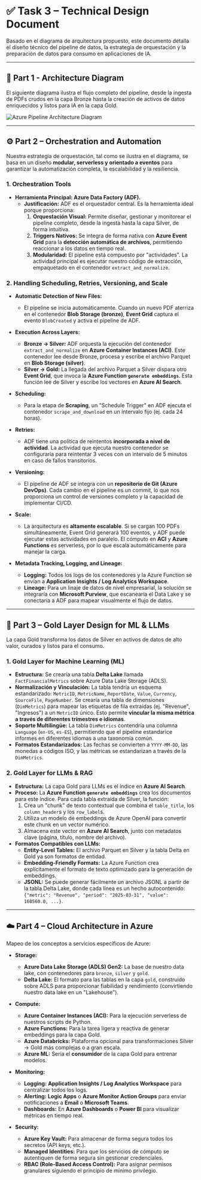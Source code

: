 # ✅ Task 3 – Technical Design Document

Basado en el diagrama de arquitectura propuesto, este documento detalla el diseño técnico del pipeline de datos, la estrategia de orquestación y la preparación de datos para consumo en aplicaciones de IA.

---

## 📐 Part 1 - Architecture Diagram

El siguiente diagrama ilustra el flujo completo del pipeline, desde la ingesta de PDFs crudos en la capa Bronze hasta la creación de activos de datos enriquecidos y listos para IA en la capa Gold.

![Azure Pipeline Architecture Diagram](diagram.png)

---

## ⚙️ Part 2 – Orchestration and Automation

Nuestra estrategia de orquestación, tal como se ilustra en el diagrama, se basa en un diseño **modular, serverless y orientado a eventos** para garantizar la automatización completa, la escalabilidad y la resiliencia.

### 1. Orchestration Tools

- **Herramienta Principal: Azure Data Factory (ADF).**
  - **Justificación:** ADF es el orquestador central. Es la herramienta ideal porque proporciona:
    1.  **Orquestación Visual:** Permite diseñar, gestionar y monitorear el pipeline completo, desde la ingesta hasta la capa Silver, de forma intuitiva.
    2.  **Triggers Nativos:** Se integra de forma nativa con **Azure Event Grid** para la **detección automática de archivos**, permitiendo reaccionar a los datos en tiempo real.
    3.  **Modularidad:** El pipeline está compuesto por "actividades". La actividad principal es ejecutar nuestro código de extracción, empaquetado en el contenedor `extract_and_normalize`.

### 2. Handling Scheduling, Retries, Versioning, and Scale

- **Automatic Detection of New Files:**
  - El pipeline se inicia automáticamente. Cuando un nuevo PDF aterriza en el contenedor **Blob Storage (bronze)**, **Event Grid** captura el evento `BlobCreated` y activa el pipeline de ADF.

- **Execution Across Layers:**
  - **Bronze → Silver:** ADF orquesta la ejecución del contenedor `extract_and_normalize` en **Azure Container Instances (ACI)**. Este contenedor lee desde Bronze, procesa y escribe el archivo Parquet en **Blob Storage (silver)**.
  - **Silver → Gold:** La llegada del archivo Parquet a Silver dispara otro **Event Grid**, que invoca la **Azure Function `generate embeddings`**. Esta función lee de Silver y escribe los vectores en **Azure AI Search**.

- **Scheduling:**
  - Para la etapa de **Scraping**, un "Schedule Trigger" en ADF ejecuta el contenedor `scrape_and_download` en un intervalo fijo (ej. cada 24 horas).

- **Retries:**
  - ADF tiene una política de reintentos **incorporada a nivel de actividad**. La actividad que ejecuta nuestro contenedor se configuraría para reintentar 3 veces con un intervalo de 5 minutos en caso de fallos transitorios.

- **Versioning:**
  - El pipeline de ADF se integra con un **repositorio de Git (Azure DevOps)**. Cada cambio en el pipeline es un commit, lo que nos proporciona un control de versiones completo y la capacidad de implementar CI/CD.

- **Scale:**
  - La arquitectura es **altamente escalable**. Si se cargan 100 PDFs simultáneamente, Event Grid generará 100 eventos, y ADF puede ejecutar estas actividades en paralelo. El cómputo en **ACI** y **Azure Functions** es serverless, por lo que escala automáticamente para manejar la carga.

- **Metadata Tracking, Logging, and Lineage:**
  - **Logging:** Todos los logs de los contenedores y la Azure Function se envían a **Application Insights / Log Analytics Workspace**.
  - **Lineage:** Para un linaje de datos de nivel empresarial, la solución se integraría con **Microsoft Purview**, que escanearía el Data Lake y se conectaría a ADF para mapear visualmente el flujo de datos.

---

## 🤖 Part 3 – Gold Layer Design for ML & LLMs

La capa Gold transforma los datos de Silver en activos de datos de alto valor, curados y listos para el consumo.

### 1. Gold Layer for Machine Learning (ML)

- **Estructura:** Se crearía una tabla **Delta Lake** llamada `FactFinancialMetrics` sobre Azure Data Lake Storage (ADLS).
- **Normalización y Vinculación:** La tabla tendría un esquema estandarizado: `MetricID`, `MetricName`, `ReportDate`, `Value`, `Currency`, `SourceFile`, `PageNumber`. Se crearía una tabla de dimensiones (`DimMetrics`) para mapear las etiquetas de fila extraídas (ej. "Revenue", "Ingresos") a un `MetricID` único. Esto permite **vincular la misma métrica a través de diferentes trimestres e idiomas**.
- **Soporte Multilingüe:** La tabla `DimMetrics` contendría una columna `Language` (`en-US`, `es-ES`), permitiendo que el pipeline estandarice informes en diferentes idiomas a una taxonomía común.
- **Formatos Estandarizados:** Las fechas se convierten a `YYYY-MM-DD`, las monedas a códigos ISO, y las métricas se estandarizan a través de la `DimMetrics`.

### 2. Gold Layer for LLMs & RAG

- **Estructura:** La capa Gold para LLMs es el índice en **Azure AI Search**.
- **Proceso:** La **Azure Function `generate embeddings`** crea los documentos para este índice. Para cada tabla extraída de Silver, la función:
    1.  Crea un "chunk" de texto contextual que combina el `table_title`, los `column_header`s y los `row_label`s.
    2.  Utiliza un modelo de embeddings de Azure OpenAI para convertir este chunk en un vector numérico.
    3.  Almacena este vector en **Azure AI Search**, junto con metadatos clave (página, título, nombre del archivo).
- **Formatos Compatibles con LLMs:**
    - **Entity-Level Tables:** El archivo Parquet en Silver y la tabla Delta en Gold ya son formatos de entidad.
    - **Embedding-Friendly Formats:** La Azure Function crea explícitamente el formato de texto optimizado para la generación de embeddings.
    - **JSONL:** Se puede generar fácilmente un archivo JSONL a partir de la tabla Delta Lake, donde cada línea es un hecho autocontenido: `{"metric": "Revenue", "period": "2025-03-31", "value": 160560.0, ...}`.

---

## ☁️ Part 4 – Cloud Architecture in Azure

Mapeo de los conceptos a servicios específicos de Azure:

- **Storage:**
  - **Azure Data Lake Storage (ADLS) Gen2:** La base de nuestro data lake, con contenedores para `bronze`, `silver` y `gold`.
  - **Delta Lake:** El formato para las tablas en la capa `gold`, construido sobre ADLS para proporcionar fiabilidad y rendimiento (convirtiendo nuestro data lake en un "Lakehouse").

- **Compute:**
  - **Azure Container Instances (ACI):** Para la ejecución serverless de nuestros scripts de Python.
  - **Azure Functions:** Para la tarea ligera y reactiva de generar embeddings para la capa Gold.
  - **Azure Databricks:** Plataforma opcional para transformaciones Silver → Gold más complejas o a gran escala.
  - **Azure ML:** Sería el **consumidor** de la capa Gold para entrenar modelos.

- **Monitoring:**
  - **Logging:** **Application Insights / Log Analytics Workspace** para centralizar todos los logs.
  - **Alerting:** **Logic Apps** o **Azure Monitor Action Groups** para enviar notificaciones a **Email** o **Microsoft Teams**.
  - **Dashboards:** En **Azure Dashboards** o **Power BI** para visualizar métricas en tiempo real.

- **Security:**
  - **Azure Key Vault:** Para almacenar de forma segura todos los secretos (API keys, etc.).
  - **Managed Identities:** Para que los servicios de cómputo se autentiquen de forma segura sin gestionar credenciales.
  - **RBAC (Role-Based Access Control):** Para asignar permisos granulares siguiendo el principio de mínimo privilegio.